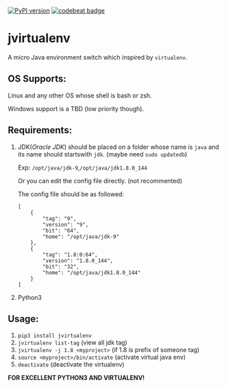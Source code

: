 [![PyPI version](https://badge.fury.io/py/jvirtualenv.svg)](https://badge.fury.io/py/jvirtualenv)
[![codebeat badge](https://codebeat.co/badges/7bd988f9-7f2c-4701-951e-92dfe16be5ab)](https://codebeat.co/projects/github-com-minghu6-jvirtualenv-master)
# jvirtualenv
A micro Java environment switch which inspired by `virtualenv`.

## OS Supports:
Linux and any other OS whose shell is bash or zsh.

Windows support is a TBD (low priority though).

## Requirements:
1. JDK(*Oracle JDK*) should be placed on a folder whose name is `java`
and its name should startswith `jdk`. (maybe need `sudo updatedb`)

    Exp: `/opt/java/jdk-9`,`/opt/java/jdk1.8.0_144`

    Or you can edit the config file directly. (not recommented)
    
    The config file should be as followed:
    ```
    [
        {
            "tag": "9",
            "version": "9",
            "bit": "64",
            "home": "/opt/java/jdk-9"
        },
        {
            "tag": "1.8:0:64",
            "version": "1.8.0_144",
            "bit": "32",
            "home": "/opt/java/jdk1.8.0_144"
        }
   ]
   
    ```
    
2. Python3
    
## Usage:

1. `pip3 install jvirtualenv`
2. `jvirtualenv list-tag` (view all jdk tag)
3. `jvirtualenv -j 1.8 <myproject>` (if 1.8 is prefix of someone tag)
4. `source <myproject>/bin/activate` (activate virtual java env)
5. `deactivate` (deactivate the virtualenv)


**FOR EXCELLENT PYTHON3 AND VIRTUALENV!**

